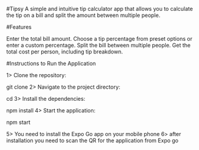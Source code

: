 #Tipsy
A simple and intuitive tip calculator app that allows you to calculate the tip on a bill and split the amount between multiple people.

#Features


Enter the total bill amount.
Choose a tip percentage from preset options or enter a custom percentage.
Split the bill between multiple people.
Get the total cost per person, including tip breakdown.

#Instructions to Run the Application

1> Clone the repository:

   git clone <repository-url>
2> Navigate to the project directory:

   cd <project-folder>
3> Install the dependencies:

   npm install
4> Start the application:

   npm start
   
5> You need to install the Expo Go app on your mobile phone 
6> after installation you need to scan the QR for the application from Expo go

